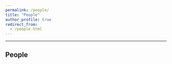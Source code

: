 ```yaml
---
permalink: /people/
title: "People"
author_profile: true
redirect_from: 
  - /people.html
---
```


---

## People
